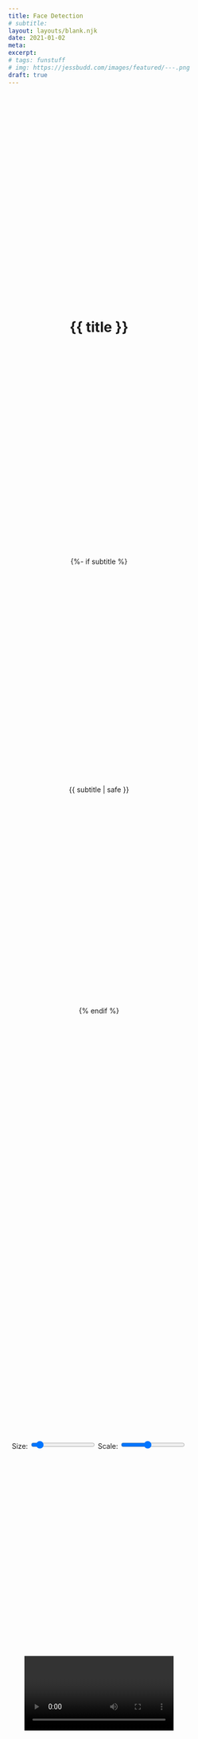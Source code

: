 ```yaml
---
title: Face Detection
# subtitle:
layout: layouts/blank.njk
date: 2021-01-02
meta:
excerpt:
# tags: funstuff
# img: https://jessbudd.com/images/featured/---.png
draft: true
---
```


<h1>{{ title }}</h1>

{%- if subtitle %}<p class='subtitle'>{{ subtitle | safe }}</p>{% endif %}

<!-- This page requires the experimental Face Detection API to work. To enable Chrome face detection go to `chrome://flags/#enable-experimental-web-platform-features`
And click enable.-->
<div class="controls">
    <label for="SIZE">
    Size:
        <input name="SIZE" type="range" min="1" max="100" value="10" step="1">
    </label>
    <label for="SCALE">
    Scale:
        <input name="SCALE" type="range" min="0.3" max="3" value="1.4" step="0.1">
    </label>
</div>
<div class="wrap">
    <video class="webcam"></video>
    <canvas class="video"></canvas>
    <canvas class="face"></canvas>
  </div>

<script>
// The face detection does not work on all browsers and operating systems.
// If you are getting a `Face detection service unavailable` error or similar,
// it's possible that it won't work for you at the moment.

const video = document.querySelector('.webcam');
const canvas = document.querySelector('.video');
const ctx = canvas.getContext('2d');
const faceCanvas = document.querySelector('.face');
const faceCtx = faceCanvas.getContext('2d');

const faceDetector = new window.FaceDetector();
const optionControls = document.querySelectorAll('.controls input[type="range"');
console.log(optionControls);


const options = {
    SIZE: 10,
    SCALE: 1.4,
}
function handleInput(event) {
   console.log(event.target);
    
}
optionControls.forEach( input => input.addEventListener('input', handleInput))

// populate the users video
async function populateVideo() {
    const stream = await navigator.mediaDevices.getUserMedia({
        video: {
            width: 980,
            height: 620,
        }
    });
    // console.log(stream);
    video.srcObject = stream;
    await video.play();

    // size the canvases to be same size as video
    canvas.width = video.videoWidth;
    canvas.height = video.videoHeight;
    faceCanvas.width = video.videoWidth;
    faceCanvas.height = video.videoHeight;
}

async function detect() {
    const faces = await faceDetector.detect(video);
    // console.log(faces);
    // ask browser when next animation frame is
    // and tell it to run detect for us
    faces.forEach(drawFace);
    faces.forEach(censor);
    requestAnimationFrame(detect);
}

function drawFace(face) {
    // destructured because variable name is same as object key
    const { width, height, left, top } = face.boundingBox;
    // clear the previous canvas image
    ctx.clearRect(0,0, canvas.width, canvas.height);
    ctx.strokeStyle = '#583ca0';
    ctx.lineWidth = 1;
    ctx.strokeRect(left, top, width, height);
    // wrapped in curly braces to log as object with key/value pair
    // works because property and variable name is same
    // console.log({ width, height, left, top })
}

// destructured takes boundingBox and renames it face
function censor({ boundingBox: face}) {
    faceCtx.imageSmoothEnabled = false;
    // clear the previous canvas image
    faceCtx.clearRect(0,0, faceCanvas.width, faceCanvas.height);
    // draw the small face
    faceCtx.drawImage(
        // 5 source args (draw data out)
        video, // where does source come from?
        face.x, // where to start source pull fomr?
        face.y,
        face.width,
        face.height,
        // 4 draw args (putting data back)
        face.x, // where should we start drawing?
        face.y,
        options.SIZE,
        options.SIZE,
    );
    // take small face, blow it up to normal size and draw back
    const width = face.width * options.SCALE;
    const height = face.height * options.SCALE;
    faceCtx.drawImage(
        faceCanvas, // source
        face.x, // where do we start the source pull?
        face.y,
        options.SIZE,
        options.SIZE,
        // drawing args
        face.x - (width - face.width) / 2,
        face.y - (height - face.height) / 2,
        width,
        height,
    );
    // console.log(face);
}

populateVideo().then(detect);



</script>

<style>
body {
    min-height: 100vh;
    display: grid;
    align-items: center;
    justify-items: center;
      margin: 0;
}

.container {
  text-align: center;
  margin: 2% auto 0;
      display: grid;
    align-items: center;
    justify-items: center;
}
* {
    box-sizing: border-box;
}
.wrap {
    position: relative;
    display: grid;
    justify-content: center;
    align-items: center;
}
.wrap>* {
    grid-column: 1;
    grid-row: 1;
}
.face {
    position: absolute;
}
</style>
